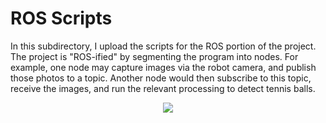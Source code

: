 # ROS Scripts

In this subdirectory, I upload the scripts for the ROS portion of the project. 
The project is "ROS-ified" by segmenting the program into nodes. 
For example, one node may capture images via the robot camera, and publish those photos to a topic. 
Another node would then subscribe to this topic, receive the images, and run the relevant processing to detect tennis balls.

<p align="center">
  <img src="https://github.com/tjdwill/TennisBallDetector/assets/118497355/633b7d1a-528f-466d-83f0-fdb9fde4fef5" />
</p>
